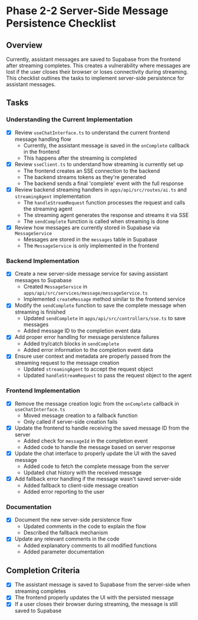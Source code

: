 # Phase 2-2 Server-Side Message Persistence Checklist

## Overview
Currently, assistant messages are saved to Supabase from the frontend after streaming completes. This creates a vulnerability where messages are lost if the user closes their browser or loses connectivity during streaming. This checklist outlines the tasks to implement server-side persistence for assistant messages.

## Tasks

### Understanding the Current Implementation
- [x] Review `useChatInterface.ts` to understand the current frontend message handling flow
  - Currently, the assistant message is saved in the `onComplete` callback in the frontend
  - This happens after the streaming is completed
- [x] Review `sseClient.ts` to understand how streaming is currently set up
  - The frontend creates an SSE connection to the backend
  - The backend streams tokens as they're generated
  - The backend sends a final 'complete' event with the full response
- [x] Review backend streaming handlers in `apps/api/src/routes/ai.ts` and `streamingAgent` implementation
  - The `handleStreamRequest` function processes the request and calls the streaming agent
  - The streaming agent generates the response and streams it via SSE
  - The `sendComplete` function is called when streaming is done
- [x] Review how messages are currently stored in Supabase via `MessageService`
  - Messages are stored in the `messages` table in Supabase
  - The `MessageService` is only implemented in the frontend

### Backend Implementation
- [x] Create a new server-side message service for saving assistant messages to Supabase
  - Created `MessageService` in `apps/api/src/services/message/messageService.ts`
  - Implemented `createMessage` method similar to the frontend service
- [x] Modify the `sendComplete` function to save the complete message when streaming is finished
  - Updated `sendComplete` in `apps/api/src/controllers/sse.ts` to save messages
  - Added message ID to the completion event data
- [x] Add proper error handling for message persistence failures
  - Added try/catch blocks in `sendComplete`
  - Added error information to the completion event data
- [x] Ensure user context and metadata are properly passed from the streaming request to the message creation
  - Updated `streamingAgent` to accept the request object
  - Updated `handleStreamRequest` to pass the request object to the agent

### Frontend Implementation 
- [x] Remove the message creation logic from the `onComplete` callback in `useChatInterface.ts`
  - Moved message creation to a fallback function
  - Only called if server-side creation fails
- [x] Update the frontend to handle receiving the saved message ID from the server
  - Added check for `messageId` in the completion event
  - Added code to handle the message based on server response
- [x] Update the chat interface to properly update the UI with the saved message
  - Added code to fetch the complete message from the server
  - Updated chat history with the received message
- [x] Add fallback error handling if the message wasn't saved server-side
  - Added fallback to client-side message creation
  - Added error reporting to the user

### Documentation
- [x] Document the new server-side persistence flow
  - Updated comments in the code to explain the flow
  - Described the fallback mechanism
- [x] Update any relevant comments in the code
  - Added explanatory comments to all modified functions
  - Added parameter documentation

## Completion Criteria
- [x] The assistant message is saved to Supabase from the server-side when streaming completes
- [x] The frontend properly updates the UI with the persisted message
- [x] If a user closes their browser during streaming, the message is still saved to Supabase 
